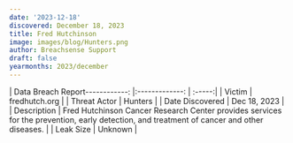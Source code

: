 ```yaml
---
date: '2023-12-18'
discovered: December 18, 2023
title: Fred Hutchinson
image: images/blog/Hunters.png
author: Breachsense Support
draft: false
yearmonths: 2023/december
---
```


| Data Breach Report------------:     |:-------------:    | :-----:|
| Victim      | fredhutch.org      | 
| Threat Actor      | Hunters      | 
| Date Discovered      | Dec 18, 2023      | 
| Description      | Fred Hutchinson Cancer Research Center provides services for the prevention, early detection, and treatment of cancer and other diseases.      | 
| Leak Size      | Unknown      | 

